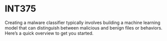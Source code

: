 # INT375
 Creating a malware classifier typically involves building a machine learning model that can distinguish between malicious and benign files or behaviors. Here’s a quick overview to get you started.

